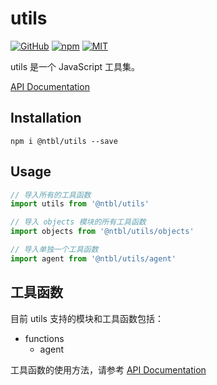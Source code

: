 # utils

[![GitHub](https://img.shields.io/badge/GitHub-yeshimei-green.svg)](https://github.com/yeshimei/ntbl-utils) [![npm](https://img.shields.io/badge/npm-v0.0.1-blue.svg)](https://www.npmjs.com/package/@ntbl/utils) [![MIT](https://img.shields.io/npm/l/express.svg)](https://github.com/yeshimei/ntbl-utils)

utils 是一个 JavaScript 工具集。

[API Documentation](https://yeshimei.github.io/ntbl-utils/)


## Installation

```
npm i @ntbl/utils --save
```

## Usage

```javascript
// 导入所有的工具函数
import utils from '@ntbl/utils'

// 导入 objects 模块的所有工具函数
import objects from '@ntbl/utils/objects'

// 导入单独一个工具函数
import agent from '@ntbl/utils/agent'
```

## 工具函数

目前 utils 支持的模块和工具函数包括：
 
- functions
    - agent
   

工具函数的使用方法，请参考  [API Documentation](https://yeshimei.github.io/ntbl-utils/)
